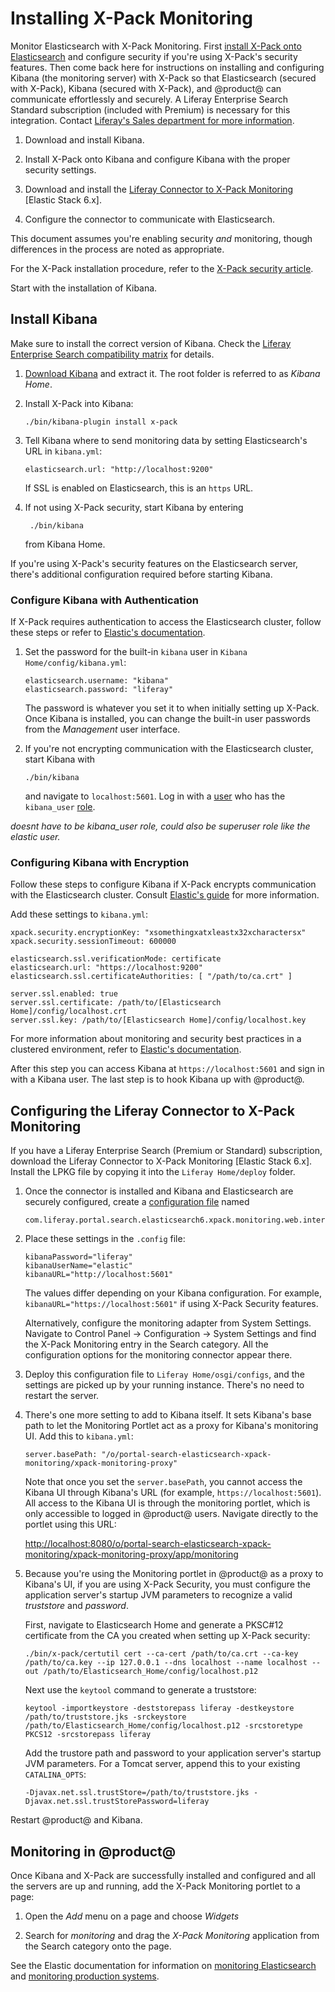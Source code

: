 # Installing X-Pack Monitoring [](id=installing-x-pack-monitoring)

Monitor Elasticsearch with X-Pack Monitoring. First 
[install X-Pack onto Elasticsearch](discover/deployment/-/knowledge_base-7-1/installing-x-pack)
and configure security if you're using X-Pack's security features. Then come
back here for instructions on installing and configuring Kibana (the monitoring
server) with X-Pack so that Elasticsearch (secured with X-Pack), Kibana (secured
with X-Pack), and @product@ can communicate effortlessly and securely. A Liferay
Enterprise Search Standard subscription (included with Premium) is necessary for
this integration.  Contact 
[Liferay's Sales department for more information](https://www.liferay.com/contact-us#contact-sales).

1.  Download and install Kibana.

2.  Install X-Pack onto Kibana and configure Kibana with the proper security
    settings.

3.  Download and install the 
    [Liferay Connector to X-Pack Monitoring](https://www.liferay.com/marketplace) [Elastic Stack 6.x].

4.  Configure the connector to communicate with Elasticsearch.

This document assumes you're enabling security *and* monitoring, though
differences in the process are noted as appropriate.

For the X-Pack installation procedure, refer to the 
[X-Pack security article](/discover/deployment/-/knowledge_base-7-1/installing-x-pack-security).

Start with the installation of Kibana.

## Install Kibana [](id=install-kibana)

Make sure to install the correct version of Kibana. Check the 
[Liferay Enterprise Search compatibility matrix](https://web.liferay.com/group/customer/dxp/support/compatibility-matrix/enterprise-search)
for details.

1.  [Download Kibana](https://www.elastic.co/downloads/kibana) and extract it.
    The root folder is referred to as *Kibana Home*.

2.  Install X-Pack into Kibana:

        ./bin/kibana-plugin install x-pack

3.  Tell Kibana where to send monitoring data by setting Elasticsearch's URL in
    `kibana.yml`:

        elasticsearch.url: "http://localhost:9200"

    If SSL is enabled on Elasticsearch, this is an `https` URL.

4. If not using X-Pack security, start Kibana by entering

        ./bin/kibana

    from Kibana Home.

If you're using X-Pack's security features on the Elasticsearch server, there's
additional configuration required before starting Kibana.

### Configure Kibana with Authentication [](id=configure-kibana-with-authentication)

If X-Pack requires authentication to access the Elasticsearch cluster, follow
these steps or refer to 
[Elastic's documentation](https://www.elastic.co/guide/en/kibana/6.1/monitoring-xpack-kibana.html). 

1.  Set the password for the built-in `kibana` user in `Kibana
    Home/config/kibana.yml`:

        elasticsearch.username: "kibana"
        elasticsearch.password: "liferay"

    The password is whatever you set it to when initially setting up X-Pack.
    Once Kibana is installed, you can change the built-in user passwords from the
    *Management* user interface.

2.  If you're not encrypting communication with the Elasticsearch cluster, start
    Kibana with 

        ./bin/kibana

    and navigate to `localhost:5601`. Log in with a 
    [user](https://www.elastic.co/guide/en/x-pack/6.1/native-realm.html#native-add)
    who has the `kibana_user` 
    [role](https://www.elastic.co/guide/en/x-pack/6.1/built-in-roles.html).

*doesnt have to be kibana_user role, could also be superuser role like the elastic user.*

### Configuring Kibana with Encryption [](id=configuring-kibana-with-encryption)

Follow these steps to configure Kibana if X-Pack encrypts communication with the
Elasticsearch cluster. Consult 
[Elastic's guide](https://www.elastic.co/guide/en/kibana/6.1/using-kibana-with-security.html#using-kibana-with-security)
for more information.

Add these settings to `kibana.yml`:

    xpack.security.encryptionKey: "xsomethingxatxleastx32xcharactersx"
    xpack.security.sessionTimeout: 600000

    elasticsearch.ssl.verificationMode: certificate
    elasticsearch.url: "https://localhost:9200"
    elasticsearch.ssl.certificateAuthorities: [ "/path/to/ca.crt" ]

    server.ssl.enabled: true
    server.ssl.certificate: /path/to/[Elasticsearch Home]/config/localhost.crt
    server.ssl.key: /path/to/[Elasticsearch Home]/config/localhost.key

For more information about monitoring and security best practices in a clustered
environment, refer to 
[Elastic's documentation](https://www.elastic.co/guide/en/x-pack/6.1/secure-monitoring.html).

After this step you can access Kibana at `https://localhost:5601` and sign in
with a Kibana user. The last step is to hook Kibana up with @product@.

## Configuring the Liferay Connector to X-Pack Monitoring [](id=configuring-the-liferay-connector-to-x-pack-monitoring)

If you have a Liferay Enterprise Search (Premium or Standard) subscription,
download the Liferay Connector to X-Pack Monitoring [Elastic Stack 6.x]. Install
the LPKG file by copying it into the `Liferay Home/deploy` folder. 

1.  Once the connector is installed and Kibana and Elasticsearch are securely
    configured, create a 
    [configuration file](/discover/portal/-/knowledge_base/7-1/understanding-system-configuration-files)
    named

        com.liferay.portal.search.elasticsearch6.xpack.monitoring.web.internal.configuration.XPackMonitoringConfiguration.config

2.  Place these settings in the `.config` file:

        kibanaPassword="liferay"
        kibanaUserName="elastic"
        kibanaURL="http://localhost:5601"

    The values differ depending on your Kibana configuration. For example,
    `kibanaURL="https://localhost:5601"` if using X-Pack Security features.

    Alternatively, configure the monitoring adapter from System Settings.
    Navigate to Control Panel &rarr; Configuration &rarr; System Settings and
    find the X-Pack Monitoring entry in the Search category. All the
    configuration options for the monitoring connector appear there.

3.  Deploy this configuration file to `Liferay Home/osgi/configs`, and the
    settings are picked up by your running instance. There's no need to restart
    the server.

4.  There's one more setting to add to Kibana itself. It sets Kibana's base path
    to let the Monitoring Portlet act as a proxy for Kibana's monitoring UI. Add
    this to `kibana.yml`:

        server.basePath: "/o/portal-search-elasticsearch-xpack-monitoring/xpack-monitoring-proxy"

    Note that once you set the `server.basePath`, you cannot access the Kibana
    UI through Kibana's URL (for example, `https://localhost:5601`). All access
    to the Kibana UI is through the monitoring portlet, which is only accessible
    to logged in @product@ users. Navigate directly to the portlet using this
    URL:

    [http://localhost:8080/o/portal-search-elasticsearch-xpack-monitoring/xpack-monitoring-proxy/app/monitoring](http://localhost:8080/o/portal-search-elasticsearch-xpack-monitoring/xpack-monitoring-proxy/app/monitoring)

5.  Because you're using the Monitoring portlet in @product@ as a proxy to
    Kibana's UI, if you are using X-Pack Security, you must configure the
    application server's startup JVM parameters to recognize a valid
    *truststore* and *password*.

    First, navigate to Elasticsearch Home and generate a PKSC#12 certificate
    from the CA you created when setting up X-Pack security:

        ./bin/x-pack/certutil cert --ca-cert /path/to/ca.crt --ca-key /path/to/ca.key --ip 127.0.0.1 --dns localhost --name localhost --out /path/to/Elasticsearch_Home/config/localhost.p12

    Next use the `keytool` command to generate a truststore:

        keytool -importkeystore -deststorepass liferay -destkeystore /path/to/truststore.jks -srckeystore /path/to/Elasticsearch_Home/config/localhost.p12 -srcstoretype PKCS12 -srcstorepass liferay

    Add the trustore path and password to your application server's startup JVM
    parameters. For a Tomcat server, append this to your existing `CATALINA_OPTS`:

        -Djavax.net.ssl.trustStore=/path/to/truststore.jks -Djavax.net.ssl.trustStorePassword=liferay

Restart @product@ and Kibana.

## Monitoring in @product@ [](id=monitoring-in-product)

Once Kibana and X-Pack are successfully installed and configured and all the
servers are up and running, add the X-Pack Monitoring portlet to a page:

1.  Open the *Add* menu on a page and choose *Widgets*

2.  Search for *monitoring* and drag the *X-Pack Monitoring* application from
    the Search category onto the page.

See the Elastic documentation for information on 
[monitoring Elasticsearch](https://www.elastic.co/guide/en/elasticsearch/reference/6.1/es-monitoring.html)
and 
[monitoring production systems](https://www.elastic.co/guide/en/x-pack/6.1/monitoring-production.html).

